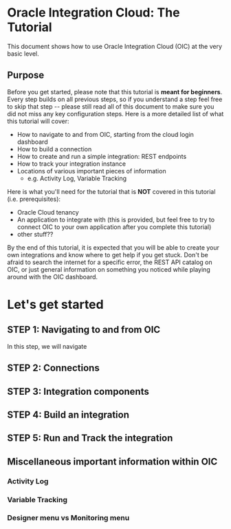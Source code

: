 # Oracle Integration Cloud: The Tutorial

This document shows how to use Oracle Integration Cloud (OIC) at the very basic level.


## Purpose

Before you get started, please note that this tutorial is **meant for beginners**. Every step builds on all previous steps, so if you understand a step feel free to skip that step -- please still read all of this document to make sure you did not miss any key configuration steps. Here is a more detailed list of what this tutorial will cover:
- How to navigate to and from OIC, starting from the cloud login dashboard
- How to build a connection
- How to create and run a simple integration: REST endpoints
- How to track your integration instance
- Locations of various important pieces of information
	- e.g. Activity Log, Variable Tracking

Here is what you'll need for the tutorial that is **NOT** covered in this tutorial (i.e. prerequisites):
- Oracle Cloud tenancy
- An application to integrate with (this is provided, but feel free to try to connect OIC to your own application after you complete this tutorial)
- other stuff??

By the end of this tutorial, it is expected that you will be able to create your own integrations and know where to get help if you get stuck. Don't be afraid to search the internet for a specific error, the REST API catalog on OIC, or just general information on something you noticed while playing around with the OIC dashboard.


# Let's get started

## **STEP 1**: Navigating to and from OIC

In this step, we will navigate


## **STEP 2**: Connections


## **STEP 3**: Integration components


## **STEP 4**: Build an integration


## **STEP 5**: Run and Track the integration


## Miscellaneous important information within OIC

### Activity Log

### Variable Tracking

### Designer menu vs Monitoring menu

